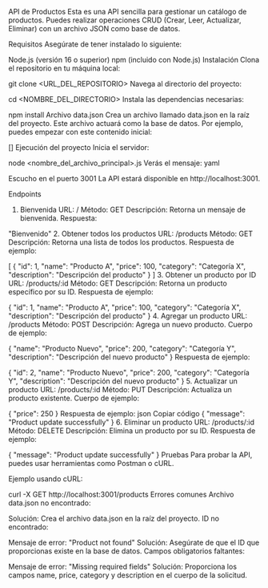 API de Productos
Esta es una API sencilla para gestionar un catálogo de productos. Puedes realizar operaciones CRUD (Crear, Leer, Actualizar, Eliminar) con un archivo JSON como base de datos.

Requisitos
Asegúrate de tener instalado lo siguiente:

Node.js (versión 16 o superior)
npm (incluido con Node.js)
Instalación
Clona el repositorio en tu máquina local:


git clone <URL_DEL_REPOSITORIO>
Navega al directorio del proyecto:

cd <NOMBRE_DEL_DIRECTORIO>
Instala las dependencias necesarias:

npm install
Archivo data.json
Crea un archivo llamado data.json en la raíz del proyecto. Este archivo actuará como la base de datos. Por ejemplo, puedes empezar con este contenido inicial:


[]
Ejecución del proyecto
Inicia el servidor:

node <nombre_del_archivo_principal>.js
Verás el mensaje:
yaml

Escucho en el puerto 3001
La API estará disponible en http://localhost:3001.

Endpoints
1. Bienvenida
URL: /
Método: GET
Descripción: Retorna un mensaje de bienvenida.
Respuesta:

"Bienvenido"
2. Obtener todos los productos
URL: /products
Método: GET
Descripción: Retorna una lista de todos los productos.
Respuesta de ejemplo:

[
  {
    "id": 1,
    "name": "Producto A",
    "price": 100,
    "category": "Categoría X",
    "description": "Descripción del producto"
  }
]
3. Obtener un producto por ID
URL: /products/:id
Método: GET
Descripción: Retorna un producto específico por su ID.
Respuesta de ejemplo:

{
  "id": 1,
  "name": "Producto A",
  "price": 100,
  "category": "Categoría X",
  "description": "Descripción del producto"
}
4. Agregar un producto
URL: /products
Método: POST
Descripción: Agrega un nuevo producto.
Cuerpo de ejemplo:

{
  "name": "Producto Nuevo",
  "price": 200,
  "category": "Categoría Y",
  "description": "Descripción del nuevo producto"
}
Respuesta de ejemplo:

{
  "id": 2,
  "name": "Producto Nuevo",
  "price": 200,
  "category": "Categoría Y",
  "description": "Descripción del nuevo producto"
}
5. Actualizar un producto
URL: /products/:id
Método: PUT
Descripción: Actualiza un producto existente.
Cuerpo de ejemplo:

{
  "price": 250
}
Respuesta de ejemplo:
json
Copiar código
{
  "message": "Product update successfully"
}
6. Eliminar un producto
URL: /products/:id
Método: DELETE
Descripción: Elimina un producto por su ID.
Respuesta de ejemplo:

{
  "message": "Product update successfully"
}
Pruebas
Para probar la API, puedes usar herramientas como Postman o cURL.

Ejemplo usando cURL:


curl -X GET http://localhost:3001/products
Errores comunes
Archivo data.json no encontrado:

Solución: Crea el archivo data.json en la raíz del proyecto.
ID no encontrado:

Mensaje de error: "Product not found"
Solución: Asegúrate de que el ID que proporcionas existe en la base de datos.
Campos obligatorios faltantes:

Mensaje de error: "Missing required fields"
Solución: Proporciona los campos name, price, category y description en el cuerpo de la solicitud.